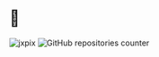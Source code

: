 <html lang="en">
<head>
    <meta charset="UTF-8">
    <meta name="viewport" content="width=device-width, initial-scale=1.0">
    <link rel="stylesheet" href="styles.css">
</head>
<body>

<div class="header">
    <h1>🧀</h1>
</div>
<img src="https://github-readme-stats.vercel.app/api?username=ryzhenkahvh&show_icons=true&theme=radical" alt="jxpix" />
<img src="https://i.gifer.com/3RvH.gif" alt="GitHub repositories counter" />

</body>
</html>
